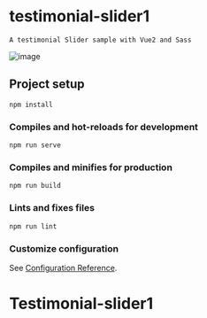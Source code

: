 # testimonial-slider1
```
A testimonial Slider sample with Vue2 and Sass
```
![image](https://i.postimg.cc/jS7rmsZQ/CPT2301111526-1202x932.gif)

## Project setup
```
npm install
```

### Compiles and hot-reloads for development
```
npm run serve
```

### Compiles and minifies for production
```
npm run build
```

### Lints and fixes files
```
npm run lint
```

### Customize configuration
See [Configuration Reference](https://cli.vuejs.org/config/).
# Testimonial-slider1
